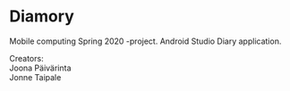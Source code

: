 # Diamory

Mobile computing Spring 2020 -project.
Android Studio Diary application.

Creators:  
Joona Päivärinta  
Jonne Taipale
